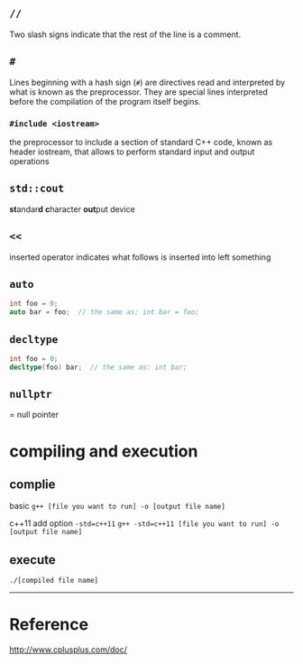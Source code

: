 ## `//`
Two slash signs indicate that the rest of the line is a comment.

## `#`
Lines beginning with a hash sign (`#`) are directives read and interpreted by what is known as the preprocessor. They are special lines interpreted before the compilation of the program itself begins.

### `#include <iostream>`
the preprocessor to include a section of standard C++ code, known as header iostream, that allows to perform standard input and output operations

## `std::cout`
**st**andar**d** **c**haracter **out**put device

## `<<`
inserted operator
indicates what follows is inserted into left something

## `auto`
```c++
int foo = 0;
auto bar = foo;  // the same as: int bar = foo; 
```

## `decltype`
```c++
int foo = 0;
decltype(foo) bar;  // the same as: int bar;
```

## `nullptr`
= null pointer



# compiling and execution
## complie
basic
`g++ [file you want to run] -o [output file name]`

c++11
add option `-std=c++11`
`g++ -std=c++11 [file you want to run] -o [output file name]`

## execute
`./[compiled file name]`

---
# Reference
http://www.cplusplus.com/doc/